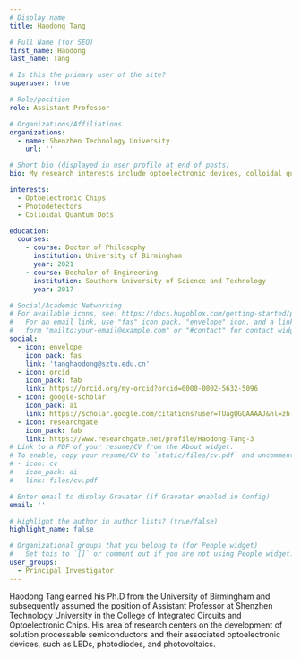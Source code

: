 ```yaml
---
# Display name
title: Haodong Tang

# Full Name (for SEO)
first_name: Haodong
last_name: Tang

# Is this the primary user of the site?
superuser: true

# Role/position
role: Assistant Professor

# Organizations/Affiliations
organizations:
  - name: Shenzhen Technology University
    url: ''

# Short bio (displayed in user profile at end of posts)
bio: My research interests include optoelectronic devices, colloidal quantum dots and CMOS image sensors.

interests:
  - Optoelectronic Chips
  - Photodetectors
  - Colloidal Quantum Dots

education:
  courses:
    - course: Doctor of Philosophy
      institution: University of Birmingham
      year: 2021
    - course: Bechalor of Engineering
      institution: Southern University of Science and Technology
      year: 2017

# Social/Academic Networking
# For available icons, see: https://docs.hugoblox.com/getting-started/page-builder/#icons
#   For an email link, use "fas" icon pack, "envelope" icon, and a link in the
#   form "mailto:your-email@example.com" or "#contact" for contact widget.
social:
  - icon: envelope
    icon_pack: fas
    link: 'tanghaodong@sztu.edu.cn'
  - icon: orcid
    icon_pack: fab
    link: https://orcid.org/my-orcid?orcid=0000-0002-5632-5096
  - icon: google-scholar
    icon_pack: ai
    link: https://scholar.google.com/citations?user=TUagQGQAAAAJ&hl=zh-CN
  - icon: researchgate
    icon_pack: fab
    link: https://www.researchgate.net/profile/Haodong-Tang-3
# Link to a PDF of your resume/CV from the About widget.
# To enable, copy your resume/CV to `static/files/cv.pdf` and uncomment the lines below.
# - icon: cv
#   icon_pack: ai
#   link: files/cv.pdf

# Enter email to display Gravatar (if Gravatar enabled in Config)
email: ''

# Highlight the author in author lists? (true/false)
highlight_name: false

# Organizational groups that you belong to (for People widget)
#   Set this to `[]` or comment out if you are not using People widget.
user_groups:
  - Principal Investigator
---
```



Haodong Tang earned his Ph.D from the University of Birmingham and subsequently assumed the position of Assistant Professor at Shenzhen Technology University in the College of Integrated Circuits and Optoelectronic Chips. His area of research centers on the development of solution processable semiconductors and their associated optoelectronic devices, such as LEDs, photodiodes, and photovoltaics.
